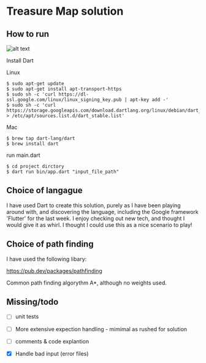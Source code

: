 # Treasure Map solution

## How to run
![alt text](https://www.google.com/url?sa=i&url=https%3A%2F%2Fmedium.com%2F%40krossovochkin%2Fdart-language-bad-design-choices-6e35987dc693&psig=AOvVaw3kXWkFMCBJAuqbYkgJ1wP7&ust=1610559686575000&source=images&cd=vfe&ved=0CAIQjRxqFwoTCJC4n8L4lu4CFQAAAAAdAAAAABAD)


Install Dart

Linux
```
$ sudo apt-get update
$ sudo apt-get install apt-transport-https
$ sudo sh -c 'curl https://dl-ssl.google.com/linux/linux_signing_key.pub | apt-key add -'
$ sudo sh -c 'curl https://storage.googleapis.com/download.dartlang.org/linux/debian/dart_stable.list > /etc/apt/sources.list.d/dart_stable.list'
```

Mac
```
$ brew tap dart-lang/dart
$ brew install dart
```

run main.dart

```
$ cd project dirctory
$ dart run bin/app.dart "input_file_path"
```

## Choice of langague

I have used Dart to create this solution, purely as I have been playing around with, and discovering the language, including the Google framework 'Flutter' for the last week. I enjoy checking out new tech, and thought I would give it as whirl. I thought I could use this as a nice scenario to play!

## Choice of path finding

I have used the following libary:

https://pub.dev/packages/pathfinding

Common path finding algorythm A*, although no weights used.

## Missing/todo  

- [ ] unit tests 
- [ ] More extensive expection handling - mimimal as rushed for solution        
- [ ] comments & code explantion       
- [X] Handle bad input (error files) 



